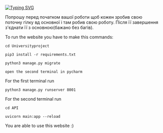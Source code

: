 [![Typing SVG](https://readme-typing-svg.herokuapp.com?font=Fira+Code&pause=1000&color=D1F757&width=435&lines=Universityproject)](https://git.io/typing-svg)

Попрошу перед початком вашої роботи щоб кожен зробив свою поточну гілку вд основної і там робив свою роботу. Після її завершення з'єднати її з основною(бажано без багів). 


To run the website you have to make this commands:
```
cd Universityproject
```
```
pip3 install -r requirements.txt
```
```
python3 manage.py migrate
```
```
open the second terminal in pycharm
```
For the first terminal run
```
python3 manage.py runserver 8001
```
For the second terminal run 
```
cd API
```
```
uvicorn main:app --reload
```

You are able to use this website :)